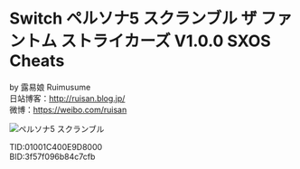 # Switch ペルソナ5 スクランブル ザ ファントム ストライカーズ V1.0.0 SXOS Cheats

by 露易娘 Ruimusume</br>
日站博客：http://ruisan.blog.jp/</br>
微博：https://weibo.com/ruisan</br>

<img src=" " alt="ペルソナ5 スクランブル"/>

TID:01001C400E9D8000</br>
BID:3f57f096b84c7cfb
